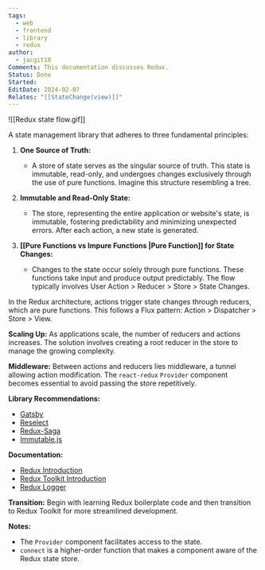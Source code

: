 ```yaml
---
tags:
  - web
  - frontend
  - library
  - redux
author:
  - jacgit18
Comments: This documentation discusses Redux.
Status: Done
Started: 
EditDate: 2024-02-07
Relates: "[[StateChange(view)]]"
---
```

![[Redux state flow.gif]]

A state management library that adheres to three fundamental principles:

1. **One Source of Truth:**
   - A store of state serves as the singular source of truth. This state is immutable, read-only, and undergoes changes exclusively through the use of pure functions. Imagine this structure resembling a tree.

2. **Immutable and Read-Only State:**
   - The store, representing the entire application or website's state, is immutable, fostering predictability and minimizing unexpected errors. After each action, a new state is generated.

3. **[[Pure Functions vs Impure Functions |Pure Function]] for State Changes:**
   - Changes to the state occur solely through pure functions. These functions take input and produce output predictably. The flow typically involves User Action > Reducer > Store > State Changes.

In the Redux architecture, actions trigger state changes through reducers, which are pure functions. This follows a Flux pattern: Action > Dispatcher > Store > View.

**Scaling Up:**
As applications scale, the number of reducers and actions increases. The solution involves creating a root reducer in the store to manage the growing complexity.

**Middleware:**
Between actions and reducers lies middleware, a tunnel allowing action modification. The `react-redux` `Provider` component becomes essential to avoid passing the store repetitively.

**Library Recommendations:**
- [Gatsby](https://www.gatsbyjs.com/)
- [Reselect](https://github.com/reduxjs/reselect)
- [Redux-Saga](https://redux-saga.js.org/)
- [Immutable.js](https://immutable-js.com/)

**Documentation:**
- [Redux Introduction](https://redux.js.org/introduction/getting-started)
- [Redux Toolkit Introduction](https://redux-toolkit.js.org/introduction/getting-started)
- [Redux Logger](https://github.com/LogRocket/redux-logger)

**Transition:**
Begin with learning Redux boilerplate code and then transition to Redux Toolkit for more streamlined development.

**Notes:**
- The `Provider` component facilitates access to the state.
- `connect` is a higher-order function that makes a component aware of the Redux state store.